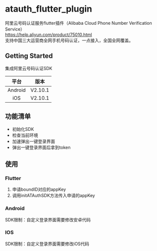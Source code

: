 # atauth_flutter_plugin

阿里云号码认证服务flutter插件（Alibaba Cloud Phone Number Verification Service） \
https://help.aliyun.com/product/75010.html \
支持中国三大运营商全网手机号码认证，一点接入，全国全网覆盖。


## Getting Started

集成阿里云号码认证SDK

|  平台   |  版本   |
| :-----: | :-----: |
| Android | V2.10.1 |
|   iOS   | V2.10.1 |

## 功能清单

* 初始化SDK
* 检查当前环境
* 加速弹出一键登录界面
* 弹出一键登录界面后拿到token

## 使用

### Flutter

1. 申请boundID对应的appKey
2. 调用initATAuthSDK方法传入申请的appKey

 ### Android

SDK限制：自定义登录界面需要修改安卓代码

### IOS

SDK限制：自定义登录界面需要修改iOS代码